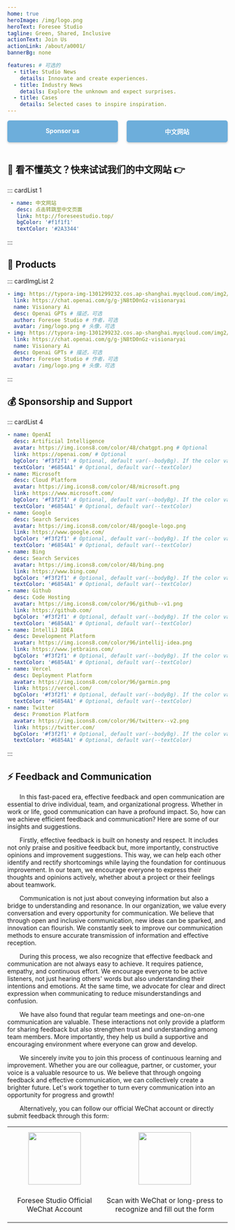 ```yaml
---
home: true
heroImage: /img/logo.png
heroText: Foresee Studio
tagline: Green, Shared, Inclusive
actionText: Join Us
actionLink: /about/a0001/
bannerBg: none 

features: # 可选的
  - title: Studio News
    details: Innovate and create experiences.
  - title: Industry News
    details: Explore the unknown and expect surprises.
  - title: Cases
    details: Selected cases to inspire inspiration.
---
```


<div class="button-container" align="center">
  <a class="become-sponsor" href="/money/m0001/" target="_blank">Sponsor us</a>
  <a class="become-sponsor" href="https://www.foreseestudio.top/" target="_blank">中文网站</a>
</div>

<style>
.button-container {
  display: flex;
  justify-content: center;
  gap: 20px;
}

.become-sponsor {
  padding: 15px 30px;
  flex-grow: 1;
  text-decoration: none;
  border-radius: 5px; /* 调整这个值以匹配您提供的图片的圆角大小 */
  font-weight: bold;
  text-align: center;
  color: #FFFFFF;
  background-color: #6DAEDB;
  border: none;
  box-shadow: 0 2px 4px rgba(0, 0, 0, 0.2);
  transition: all 0.3s ease-in-out;
}

.become-sponsor:hover {
  background-color: #59A5D8;
  box-shadow: 0 4px 8px rgba(0, 0, 0, 0.3);
}
</style>

<br/>

## 👋 看不懂英文？快来试试我们的中文网站 👉
::: cardList 1
```yaml
 - name: 中文网站
   desc: 点击转跳至中文页面
   link: http://foreseestudio.top/
   bgColor: '#f1f1f1'
   textColor: '#2A3344'
```
:::

## 🚀 Products
::: cardImgList 2
```yaml
- img: https://typora-img-1301299232.cos.ap-shanghai.myqcloud.com/img2/202401280110015.png
  link: https://chat.openai.com/g/g-jN8tD0nGz-visionaryai
  name: Visionary Ai
  desc: Openai GPTs # 描述，可选
  author: Foresee Studio # 作者，可选
  avatar: /img/logo.png # 头像，可选
- img: https://typora-img-1301299232.cos.ap-shanghai.myqcloud.com/img2/202401280110015.png
  link: https://chat.openai.com/g/g-jN8tD0nGz-visionaryai
  name: Visionary Ai
  desc: Openai GPTs # 描述，可选
  author: Foresee Studio # 作者，可选
  avatar: /img/logo.png # 头像，可选
```
:::

## 💰 Sponsorship and Support
::: cardList 4
```yaml
- name: OpenAI
  desc: Artificial Intelligence
  avatar: https://img.icons8.com/color/48/chatgpt.png # Optional
  link: https://openai.com/ # Optional
  bgColor: '#f3f2f1' # Optional, default var(--bodyBg). If the color value has #, please add single quotes
  textColor: '#6854A1' # Optional, default var(--textColor)
- name: Microsoft
  desc: Cloud Platform
  avatar: https://img.icons8.com/color/48/microsoft.png
  link: https://www.microsoft.com/
  bgColor: '#f3f2f1' # Optional, default var(--bodyBg). If the color value has #, please add single quotes
  textColor: '#6854A1' # Optional, default var(--textColor)
- name: Google
  desc: Search Services
  avatar: https://img.icons8.com/color/48/google-logo.png
  link: https://www.google.com/
  bgColor: '#f3f2f1' # Optional, default var(--bodyBg). If the color value has #, please add single quotes
  textColor: '#6854A1' # Optional, default var(--textColor)
- name: Bing
  desc: Search Services
  avatar: https://img.icons8.com/color/48/bing.png
  link: https://www.bing.com/
  bgColor: '#f3f2f1' # Optional, default var(--bodyBg). If the color value has #, please add single quotes
  textColor: '#6854A1' # Optional, default var(--textColor)
- name: Github
  desc: Code Hosting
  avatar: https://img.icons8.com/color/96/github--v1.png
  link: https://github.com/
  bgColor: '#f3f2f1' # Optional, default var(--bodyBg). If the color value has #, please add single quotes
  textColor: '#6854A1' # Optional, default var(--textColor)
- name: IntelliJ IDEA
  desc: Development Platform
  avatar: https://img.icons8.com/color/96/intellij-idea.png
  link: https://www.jetbrains.com/
  bgColor: '#f3f2f1' # Optional, default var(--bodyBg). If the color value has #, please add single quotes
  textColor: '#6854A1' # Optional, default var(--textColor)
- name: Vercel
  desc: Deployment Platform
  avatar: https://img.icons8.com/color/96/garmin.png
  link: https://vercel.com/
  bgColor: '#f3f2f1' # Optional, default var(--bodyBg). If the color value has #, please add single quotes
  textColor: '#6854A1' # Optional, default var(--textColor)
- name: Twitter
  desc: Promotion Platform
  avatar: https://img.icons8.com/color/96/twitterx--v2.png
  link: https://twitter.com/
  bgColor: '#f3f2f1' # Optional, default var(--bodyBg). If the color value has #, please add single quotes
  textColor: '#6854A1' # Optional, default var(--textColor)
```
:::

## ⚡ Feedback and Communication
&emsp;&emsp;In this fast-paced era, effective feedback and open communication are essential to drive individual, team, and organizational progress. Whether in work or life, good communication can have a profound impact. So, how can we achieve efficient feedback and communication? Here are some of our insights and suggestions.

&emsp;&emsp;Firstly, effective feedback is built on honesty and respect. It includes not only praise and positive feedback but, more importantly, constructive opinions and improvement suggestions. This way, we can help each other identify and rectify shortcomings while laying the foundation for continuous improvement. In our team, we encourage everyone to express their thoughts and opinions actively, whether about a project or their feelings about teamwork.

&emsp;&emsp;Communication is not just about conveying information but also a bridge to understanding and resonance. In our organization, we value every conversation and every opportunity for communication. We believe that through open and inclusive communication, new ideas can be sparked, and innovation can flourish. We constantly seek to improve our communication methods to ensure accurate transmission of information and effective reception.

&emsp;&emsp;During this process, we also recognize that effective feedback and communication are not always easy to achieve. It requires patience, empathy, and continuous effort. We encourage everyone to be active listeners, not just hearing others' words but also understanding their intentions and emotions. At the same time, we advocate for clear and direct expression when communicating to reduce misunderstandings and confusion.

&emsp;&emsp;We have also found that regular team meetings and one-on-one communication are valuable. These interactions not only provide a platform for sharing feedback but also strengthen trust and understanding among team members. More importantly, they help us build a supportive and encouraging environment where everyone can grow and develop.

&emsp;&emsp;We sincerely invite you to join this process of continuous learning and improvement. Whether you are our colleague, partner, or customer, your voice is a valuable resource to us. We believe that through ongoing feedback and effective communication, we can collectively create a brighter future. Let's work together to turn every communication into an opportunity for progress and growth!

&emsp;&emsp;Alternatively, you can follow our official WeChat account or directly submit feedback through this form:

<table>
  <tbody>
    <tr>
      <td align="center" valign="middle">
        <img src="https://typora-img-1301299232.cos.ap-shanghai.myqcloud.com/img2/202401150046188.jpg" class="no-zoom" style="width:120px;margin: 10px;">
        <p>Foresee Studio Official WeChat Account</p>
      </td>
      <td align="center" valign="middle">
        <img src="https://typora-img-1301299232.cos.ap-shanghai.myqcloud.com/img2/202401150051943.png" class="no-zoom" style="width:120px;margin: 10px;">
        <p>Scan with WeChat or long-press to recognize and fill out the form</p>
      </td>
    </tr>
  </tbody>
</table>

